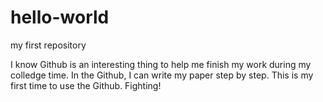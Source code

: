 # hello-world
my first repository


I know Github is an interesting thing to help me finish my work during my colledge time.
In the Github, I can write my paper step by step.
This is my first time to use the Github.
Fighting!
